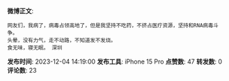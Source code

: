 **微博正文**: 
```
网友们，我病了，病毒占领高地了，但是我坚持不吃药，不挤占医疗资源，坚持和RNA病毒斗争。
头晕，没有力气，走不动路，不知道发不发烧。
食无味，寝无眠。 深圳
```
**发布时间**: 2023-12-04 14:19:00
**发布工具**: iPhone 15 Pro
**点赞数**: 47
**转发数**: 0
**评论数**: 23
